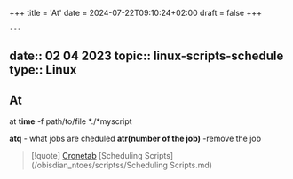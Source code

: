 +++
title = 'At'
date = 2024-07-22T09:10:24+02:00
draft = false
+++

    ---
date:: 02 04 2023
topic:: linux-scripts-schedule
type:: Linux
---
## At 
at **time** -f path/to/file *./*myscript

**atq** - what jobs are cheduled 
**atr(number of the job)** -remove the job 

>[!quote] [Cronetab](/obisdian_ntoes/scriptss/Cronetab.md) [Scheduling Scripts](/obisdian_ntoes/scriptss/Scheduling Scripts.md)
